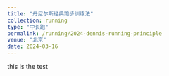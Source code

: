 ```yaml
---
title: "丹尼尔斯经典跑步训练法"
collection: running
type: "中长跑"
permalink: /running/2024-dennis-running-principle
venue: "北京"
date: 2024-03-16
---
```


this is the test